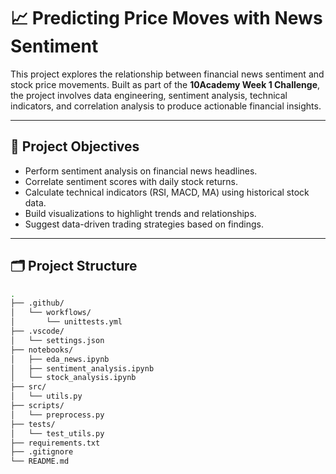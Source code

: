 # 📈 Predicting Price Moves with News Sentiment

This project explores the relationship between financial news sentiment and stock price movements. Built as part of the **10Academy Week 1 Challenge**, the project involves data engineering, sentiment analysis, technical indicators, and correlation analysis to produce actionable financial insights.

---

## 🚀 Project Objectives

- Perform sentiment analysis on financial news headlines.
- Correlate sentiment scores with daily stock returns.
- Calculate technical indicators (RSI, MACD, MA) using historical stock data.
- Build visualizations to highlight trends and relationships.
- Suggest data-driven trading strategies based on findings.

---

## 🗂️ Project Structure

```bash
.
├── .github/
│   └── workflows/
│       └── unittests.yml
├── .vscode/
│   └── settings.json
├── notebooks/
│   ├── eda_news.ipynb
│   ├── sentiment_analysis.ipynb
│   └── stock_analysis.ipynb
├── src/
│   └── utils.py
├── scripts/
│   └── preprocess.py
├── tests/
│   └── test_utils.py
├── requirements.txt
├── .gitignore
└── README.md
